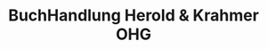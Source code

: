 ---
title: "BuchHandlung Herold & Krahmer OHG"
url: /hermsdorf/buchhandlung-herold-und-krahmer-ohg/
shop: Bücher
---